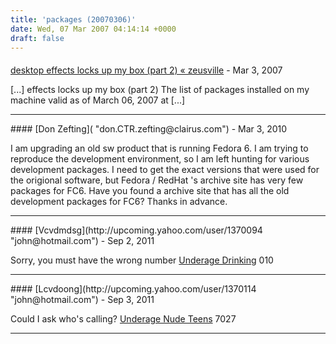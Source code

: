 ```yaml
---
title: 'packages (20070306)'
date: Wed, 07 Mar 2007 04:14:14 +0000
draft: false
---
```



#### 
[desktop effects locks up my box (part 2) &laquo; zeusville](http://zeusville.wordpress.com/2007/03/07/desktop-effects-locks-up-my-box-part-2/ "") - <time datetime="2007-03-07 00:34:37">Mar 3, 2007</time>

\[...\] effects locks up my box (part 2) The list of packages installed on my machine valid as of March 06, 2007 at \[...\]
<hr />
#### 
[Don Zefting]( "don.CTR.zefting@clairus.com") - <time datetime="2010-03-24 10:32:38">Mar 3, 2010</time>

I am upgrading an old sw product that is running Fedora 6. I am trying to reproduce the development environment, so I am left hunting for various development packages. I need to get the exact versions that were used for the origional software, but Fedora / RedHat 's archive site has very few packages for FC6. Have you found a archive site that has all the old development packages for FC6? Thanks in advance.
<hr />
#### 
[Vcvdmdsg](http://upcoming.yahoo.com/user/1370094 "john@hotmail.com") - <time datetime="2011-09-20 21:53:47">Sep 2, 2011</time>

Sorry, you must have the wrong number [Underage Drinking](http://upcoming.yahoo.com/user/1370094) 010
<hr />
#### 
[Lcvdoong](http://upcoming.yahoo.com/user/1370114 "john@hotmail.com") - <time datetime="2011-09-21 03:21:40">Sep 3, 2011</time>

Could I ask who's calling? [Underage Nude Teens](http://upcoming.yahoo.com/user/1370114) 7027
<hr />
